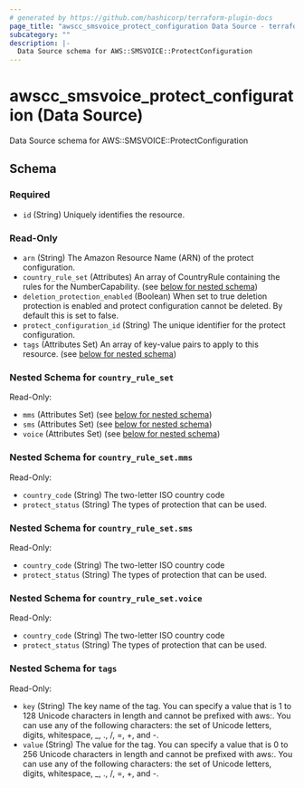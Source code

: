 ```yaml
---
# generated by https://github.com/hashicorp/terraform-plugin-docs
page_title: "awscc_smsvoice_protect_configuration Data Source - terraform-provider-awscc"
subcategory: ""
description: |-
  Data Source schema for AWS::SMSVOICE::ProtectConfiguration
---
```


# awscc_smsvoice_protect_configuration (Data Source)

Data Source schema for AWS::SMSVOICE::ProtectConfiguration



<!-- schema generated by tfplugindocs -->
## Schema

### Required

- `id` (String) Uniquely identifies the resource.

### Read-Only

- `arn` (String) The Amazon Resource Name (ARN) of the protect configuration.
- `country_rule_set` (Attributes) An array of CountryRule containing the rules for the NumberCapability. (see [below for nested schema](#nestedatt--country_rule_set))
- `deletion_protection_enabled` (Boolean) When set to true deletion protection is enabled and protect configuration cannot be deleted. By default this is set to false.
- `protect_configuration_id` (String) The unique identifier for the protect configuration.
- `tags` (Attributes Set) An array of key-value pairs to apply to this resource. (see [below for nested schema](#nestedatt--tags))

<a id="nestedatt--country_rule_set"></a>
### Nested Schema for `country_rule_set`

Read-Only:

- `mms` (Attributes Set) (see [below for nested schema](#nestedatt--country_rule_set--mms))
- `sms` (Attributes Set) (see [below for nested schema](#nestedatt--country_rule_set--sms))
- `voice` (Attributes Set) (see [below for nested schema](#nestedatt--country_rule_set--voice))

<a id="nestedatt--country_rule_set--mms"></a>
### Nested Schema for `country_rule_set.mms`

Read-Only:

- `country_code` (String) The two-letter ISO country code
- `protect_status` (String) The types of protection that can be used.


<a id="nestedatt--country_rule_set--sms"></a>
### Nested Schema for `country_rule_set.sms`

Read-Only:

- `country_code` (String) The two-letter ISO country code
- `protect_status` (String) The types of protection that can be used.


<a id="nestedatt--country_rule_set--voice"></a>
### Nested Schema for `country_rule_set.voice`

Read-Only:

- `country_code` (String) The two-letter ISO country code
- `protect_status` (String) The types of protection that can be used.



<a id="nestedatt--tags"></a>
### Nested Schema for `tags`

Read-Only:

- `key` (String) The key name of the tag. You can specify a value that is 1 to 128 Unicode characters in length and cannot be prefixed with aws:. You can use any of the following characters: the set of Unicode letters, digits, whitespace, _, ., /, =, +, and -.
- `value` (String) The value for the tag. You can specify a value that is 0 to 256 Unicode characters in length and cannot be prefixed with aws:. You can use any of the following characters: the set of Unicode letters, digits, whitespace, _, ., /, =, +, and -.
